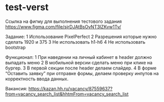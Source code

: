 # test-verst
Ссылка на фигму для выполнения тестового задания https://www.figma.com/file/sjrDJAtBsOvNT3IZKvw1Tv/

Задание: 
1 Использование PixelPerfect 
2 Разрешения которые нужно сделать 1920 и 375 
3 Не использовать h1-h6 
4 Не использовать bootstrap 

Функционал: 
1 При наведении на личный кабинет в header должно выпадать меню 
2 В мобильной версии сделать меню при клике на бургер. 
3 В первой секции после header делаем слайдер. 
4 В форме “Оставить заявку” при отправке формы, делаем проверку инпутов на корректность ввода данных.

Вакансия: https://kazan.hh.ru/vacancy/87559637?from=vacancy_search_list&hhtmFrom=vacancy_search_list
